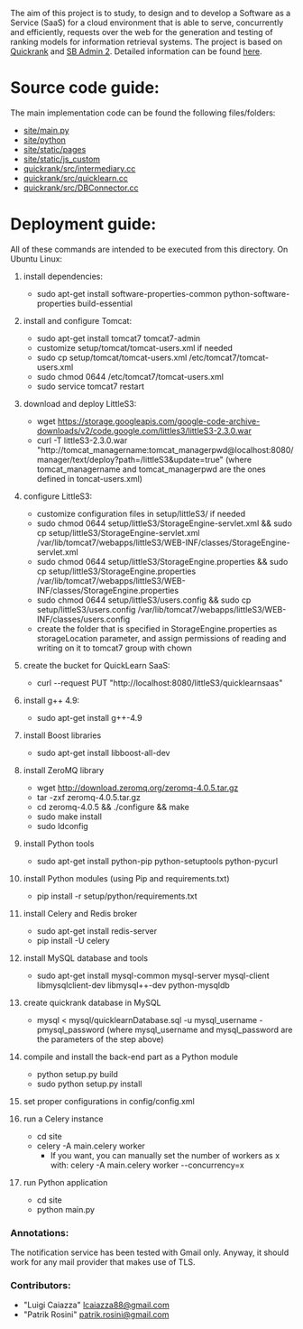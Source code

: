 The aim of this project is to study, to design and to develop a Software as a Service (SaaS) for a cloud environment that is able to serve, concurrently and efficiently, requests over the web for the generation and testing of ranking models for information retrieval systems. The project is based on [Quickrank](https://github.com/hpclab/quickrank) and [SB Admin 2](https://github.com/BlackrockDigital/startbootstrap-sb-admin-2). Detailed information can be found [here](https://drive.google.com/file/d/1oWt94Xi_4i0oIiUAy3pmiBkf-9CnuuDy/view).

# Source code guide:

The main implementation code can be found the following files/folders:
   * [site/main.py](https://github.com/ptkros/quicklearnsaas/blob/master/site/main.py)
   * [site/python](https://github.com/ptkros/quicklearnsaas/tree/master/site/python)
   * [site/static/pages](https://github.com/ptkros/quicklearnsaas/tree/master/site/static/pages)
   * [site/static/js_custom](https://github.com/ptkros/quicklearnsaas/tree/master/site/static/js_custom)
   * [quickrank/src/intermediary.cc](https://github.com/ptkros/quicklearnsaas/blob/master/quickrank/src/intermediary.ccc)
   * [quickrank/src/quicklearn.cc](https://github.com/ptkros/quicklearnsaas/blob/master/quickrank/src/quicklearn.cc)
   * [quickrank/src/DBConnector.cc](https://github.com/ptkros/quicklearnsaas/blob/master/quickrank/src/DBConnector.cc)
    
# Deployment guide:

All of these commands are intended to be executed from this directory.
On Ubuntu Linux:

1. install dependencies:
    * sudo apt-get install software-properties-common python-software-properties build-essential

2. install and configure Tomcat:
    * sudo apt-get install tomcat7 tomcat7-admin
    * customize setup/tomcat/tomcat-users.xml if needed
    * sudo cp setup/tomcat/tomcat-users.xml /etc/tomcat7/tomcat-users.xml
    * sudo chmod 0644 /etc/tomcat7/tomcat-users.xml
    * sudo service tomcat7 restart

3. download and deploy LittleS3:
    * wget https://storage.googleapis.com/google-code-archive-downloads/v2/code.google.com/littles3/littleS3-2.3.0.war
    * curl -T littleS3-2.3.0.war "http://tomcat_managername:tomcat_managerpwd@localhost:8080/manager/text/deploy?path=/littleS3&update=true"
    (where tomcat_managername and tomcat_managerpwd are the ones defined in toncat-users.xml)

4. configure LittleS3:
    * customize configuration files in setup/littleS3/ if needed
    * sudo chmod 0644 setup/littleS3/StorageEngine-servlet.xml && sudo cp setup/littleS3/StorageEngine-servlet.xml /var/lib/tomcat7/webapps/littleS3/WEB-INF/classes/StorageEngine-servlet.xml
    * sudo chmod 0644 setup/littleS3/StorageEngine.properties && sudo cp setup/littleS3/StorageEngine.properties /var/lib/tomcat7/webapps/littleS3/WEB-INF/classes/StorageEngine.properties
    * sudo chmod 0644 setup/littleS3/users.config && sudo cp setup/littleS3/users.config /var/lib/tomcat7/webapps/littleS3/WEB-INF/classes/users.config
    * create the folder that is specified in StorageEngine.properties as storageLocation parameter, and assign permissions of reading and writing on it to tomcat7 group with chown

5. create the bucket for QuickLearn SaaS:
    * curl --request PUT "http://localhost:8080/littleS3/quicklearnsaas"

6. install g++ 4.9:
    * sudo apt-get install g++-4.9

7. install Boost libraries
    * sudo apt-get install libboost-all-dev

8. install ZeroMQ library
    * wget http://download.zeromq.org/zeromq-4.0.5.tar.gz
    * tar -zxf zeromq-4.0.5.tar.gz
    * cd zeromq-4.0.5 && ./configure && make
    * sudo make install
    * sudo ldconfig

9. install Python tools
    * sudo apt-get install python-pip python-setuptools python-pycurl

10. install Python modules (using Pip and requirements.txt)
    * pip install -r setup/python/requirements.txt

11. install Celery and Redis broker
    * sudo apt-get install redis-server
    * pip install -U celery

12. install MySQL database and tools
    * sudo apt-get install mysql-common mysql-server mysql-client libmysqlclient-dev libmysql++-dev python-mysqldb

13. create quickrank database in MySQL
    * mysql < mysql/quicklearnDatabase.sql -u mysql_username -pmysql_password
    (where mysql_username and mysql_password are the parameters of the step above)

14. compile and install the back-end part as a Python module
    * python setup.py build
    * sudo python setup.py install

15. set proper configurations in config/config.xml

16. run a Celery instance
    * cd site
    * celery -A main.celery worker
        * If you want, you can manually set the number of workers as x with: celery -A main.celery worker --concurrency=x

17. run Python application
    * cd site
    * python main.py

### Annotations:

The notification service has been tested with Gmail only. Anyway, it should work for any mail provider that makes use of TLS.

### Contributors:

* "Luigi Caiazza" <lcaiazza88@gmail.com>
* "Patrik Rosini" <patrik.rosini@gmail.com>

